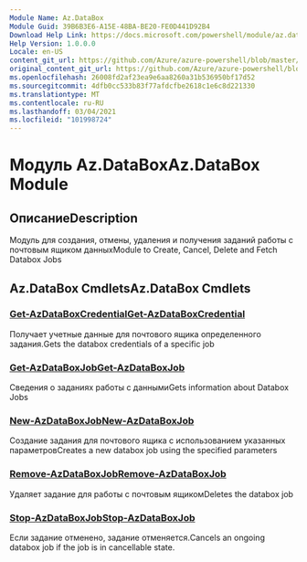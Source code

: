 ```yaml
---
Module Name: Az.DataBox
Module Guid: 39B6B3E6-A15E-48BA-BE20-FE0D441D92B4
Download Help Link: https://docs.microsoft.com/powershell/module/az.databox
Help Version: 1.0.0.0
Locale: en-US
content_git_url: https://github.com/Azure/azure-powershell/blob/master/src/DataBox/DataBox/help/Az.DataBox.md
original_content_git_url: https://github.com/Azure/azure-powershell/blob/master/src/DataBox/DataBox/help/Az.DataBox.md
ms.openlocfilehash: 26008fd2af23ea9e6aa8260a31b536950bf17d52
ms.sourcegitcommit: 4dfb0cc533b83f77afdcfbe2618c1e6c8d221330
ms.translationtype: MT
ms.contentlocale: ru-RU
ms.lasthandoff: 03/04/2021
ms.locfileid: "101998724"
---
```

# <span data-ttu-id="e1578-101">Модуль Az.DataBox</span><span class="sxs-lookup"><span data-stu-id="e1578-101">Az.DataBox Module</span></span>
## <span data-ttu-id="e1578-102">Описание</span><span class="sxs-lookup"><span data-stu-id="e1578-102">Description</span></span>
<span data-ttu-id="e1578-103">Модуль для создания, отмены, удаления и получения заданий работы с почтовым ящиком данных</span><span class="sxs-lookup"><span data-stu-id="e1578-103">Module to Create, Cancel, Delete and Fetch Databox Jobs</span></span>

## <span data-ttu-id="e1578-104">Az.DataBox Cmdlets</span><span class="sxs-lookup"><span data-stu-id="e1578-104">Az.DataBox Cmdlets</span></span>
### [<span data-ttu-id="e1578-105">Get-AzDataBoxCredential</span><span class="sxs-lookup"><span data-stu-id="e1578-105">Get-AzDataBoxCredential</span></span>](Get-AzDataBoxCredential.md)
<span data-ttu-id="e1578-106">Получает учетные данные для почтового ящика определенного задания.</span><span class="sxs-lookup"><span data-stu-id="e1578-106">Gets the databox credentials of a specific job</span></span>

### [<span data-ttu-id="e1578-107">Get-AzDataBoxJob</span><span class="sxs-lookup"><span data-stu-id="e1578-107">Get-AzDataBoxJob</span></span>](Get-AzDataBoxJob.md)
<span data-ttu-id="e1578-108">Сведения о заданиях работы с данными</span><span class="sxs-lookup"><span data-stu-id="e1578-108">Gets information about Databox Jobs</span></span>

### [<span data-ttu-id="e1578-109">New-AzDataBoxJob</span><span class="sxs-lookup"><span data-stu-id="e1578-109">New-AzDataBoxJob</span></span>](New-AzDataBoxJob.md)
<span data-ttu-id="e1578-110">Создание задания для почтового ящика с использованием указанных параметров</span><span class="sxs-lookup"><span data-stu-id="e1578-110">Creates a new databox job using the specified parameters</span></span>

### [<span data-ttu-id="e1578-111">Remove-AzDataBoxJob</span><span class="sxs-lookup"><span data-stu-id="e1578-111">Remove-AzDataBoxJob</span></span>](Remove-AzDataBoxJob.md)
<span data-ttu-id="e1578-112">Удаляет задание для работы с почтовым ящиком</span><span class="sxs-lookup"><span data-stu-id="e1578-112">Deletes the databox job</span></span>

### [<span data-ttu-id="e1578-113">Stop-AzDataBoxJob</span><span class="sxs-lookup"><span data-stu-id="e1578-113">Stop-AzDataBoxJob</span></span>](Stop-AzDataBoxJob.md)
<span data-ttu-id="e1578-114">Если задание отменено, задание отменяется.</span><span class="sxs-lookup"><span data-stu-id="e1578-114">Cancels an ongoing databox job if the job is in cancellable state.</span></span>

